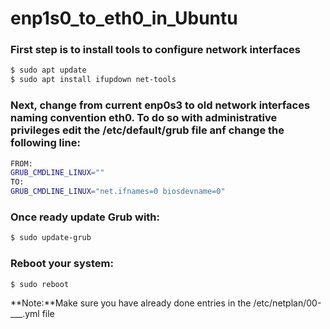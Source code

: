 # enp1s0_to_eth0_in_Ubuntu

### First step is to install tools to configure network interfaces
```bash
$ sudo apt update
$ sudo apt install ifupdown net-tools
```

### Next, change from current enp0s3 to old network interfaces naming convention eth0. To do so with administrative privileges edit the /etc/default/grub file anf change the following line:
```bash
FROM:
GRUB_CMDLINE_LINUX=""
TO:
GRUB_CMDLINE_LINUX="net.ifnames=0 biosdevname=0"
```

### Once ready update Grub with:
```bash
$ sudo update-grub
```

### Reboot your system:
```bash
$ sudo reboot
```

**Note:**Make sure you have already done entries in the /etc/netplan/00-___.yml file
